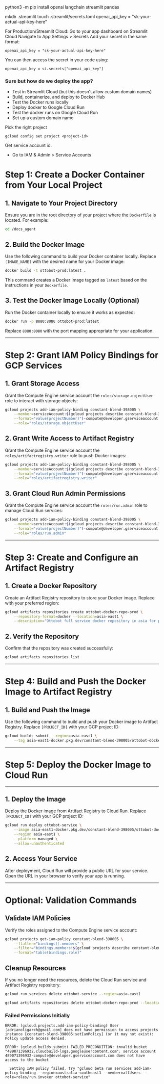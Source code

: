 python3 -m pip install openai langchain streamlit pandas

mkdir .streamlit
touch .streamlit/secrets.toml
openai_api_key = "sk-your-actual-api-key-here"

For Production/Streamlit Cloud:
Go to your app dashboard on Streamlit Cloud
Navigate to App Settings > Secrets
Add your secret in the same format:
```
openai_api_key = "sk-your-actual-api-key-here"
```
You can then access the secret in your code using:
```
openai_api_key = st.secrets["openai_api_key"]
```

### Sure but how do we deploy the app?

- Test in Streamlit Cloud (but this doesn't allow custom domain names)
- Build, containerize, and deploy to Docker Hub
- Test the Docker runs locally
- Deploy docker to Google Cloud Run
- Test the docker runs on Google Cloud Run
- Set up a custom domain name

Pick the right project
```
gcloud config set project <project-id>
```

Get service account id.
- Go to IAM & Admin > Service Accounts


# Step 1: Create a Docker Container from Your Local Project

## 1. Navigate to Your Project Directory
Ensure you are in the root directory of your project where the `Dockerfile` is located. For example:
```bash
cd /docs_agent
```

## 2. Build the Docker Image
Use the following command to build your Docker container locally. Replace `[IMAGE_NAME]` with the desired name for your Docker image:
```bash
docker build -t ottobot-prod:latest .
```
This command creates a Docker image tagged as `latest` based on the instructions in your `Dockerfile`.

## 3. Test the Docker Image Locally (Optional)
Run the Docker container locally to ensure it works as expected:
```bash
docker run -p 8080:8080 ottobot-prod:latest
```
Replace `8080:8080` with the port mapping appropriate for your application.

---

# Step 2: Grant IAM Policy Bindings for GCP Services

## 1. Grant Storage Access
Grant the Compute Engine service account the `roles/storage.objectUser` role to interact with storage objects:
```bash
gcloud projects add-iam-policy-binding constant-blend-398005 \
    --member=serviceAccount:$(gcloud projects describe constant-blend-398005 \
    --format="value(projectNumber)")-compute@developer.gserviceaccount.com \
    --role="roles/storage.objectUser"
```

## 2. Grant Write Access to Artifact Registry
Grant the Compute Engine service account the `roles/artifactregistry.writer` role to push Docker images:
```bash
gcloud projects add-iam-policy-binding constant-blend-398005 \
    --member=serviceAccount:$(gcloud projects describe constant-blend-398005 \
    --format="value(projectNumber)")-compute@developer.gserviceaccount.com \
    --role="roles/artifactregistry.writer"
```

## 3. Grant Cloud Run Admin Permissions
Grant the Compute Engine service account the `roles/run.admin` role to manage Cloud Run services:
```bash
gcloud projects add-iam-policy-binding constant-blend-398005 \
    --member=serviceAccount:$(gcloud projects describe constant-blend-398005 \
    --format="value(projectNumber)")-compute@developer.gserviceaccount.com \
    --role="roles/run.admin"
```

---

# Step 3: Create and Configure an Artifact Registry

## 1. Create a Docker Repository
Create an Artifact Registry repository to store your Docker image. Replace  with your preferred region:
```bash
gcloud artifacts repositories create ottobot-docker-repo-prod \
    --repository-format=docker --location=asia-east1 \
    --description="Ottobot full service docker repository in asia for production"
```

## 2. Verify the Repository
Confirm that the repository was created successfully:
```bash
gcloud artifacts repositories list
```

---

# Step 4: Build and Push the Docker Image to Artifact Registry

## 1. Build and Push the Image
Use the following command to build and push your Docker image to Artifact Registry. Replace `[PROJECT_ID]` with your GCP project ID:
```bash
gcloud builds submit --region=asia-east1 \
    --tag asia-east1-docker.pkg.dev/constant-blend-398005/ottobot-docker-repo-prod/ottobot-prod:latest
```

---

# Step 5: Deploy the Docker Image to Cloud Run
****
## 1. Deploy the Image
Deploy the Docker image from Artifact Registry to Cloud Run. Replace `[PROJECT_ID]` with your GCP project ID:
```bash
gcloud run deploy ottobot-service \
    --image asia-east1-docker.pkg.dev/constant-blend-398005/ottobot-docker-repo-prod/ottobot-prod:latest \
    --region asia-east1 \
    --platform managed \
    --allow-unauthenticated
```

## 2. Access Your Service
After deployment, Cloud Run will provide a public URL for your service. Open the URL in your browser to verify your app is running.

---

# Optional: Validation Commands

## Validate IAM Policies
Verify the roles assigned to the Compute Engine service account:
```bash
gcloud projects get-iam-policy constant-blend-398005 \
    --flatten="bindings[].members" \
    --filter="bindings.members:$(gcloud projects describe constant-blend-398005 --format="value(projectNumber)")-compute@developer.gserviceaccount.com" \
    --format="table(bindings.role)"
```

## Cleanup Resources
If you no longer need the resources, delete the Cloud Run service and Artifact Registry repository:
```bash
gcloud run services delete ottobot-service --region=asia-east1

gcloud artifacts repositories delete ottobot-docker-repo-prod --location=asia-east1
```

### Failed Permissions Initially
```
ERROR: (gcloud.projects.add-iam-policy-binding) User [adrianoligarch@gmail.com] does not have permission to access projects instance [constant-blend-398005:setIamPolicy] (or it may not exist): Policy update access denied.

ERROR: (gcloud.builds.submit) FAILED_PRECONDITION: invalid bucket "489071396932.cloudbuild-logs.googleusercontent.com"; service account 489071396932-compute@developer.gserviceaccount.com does not have access to the bucket

  Setting IAM policy failed, try "gcloud beta run services add-iam-policy-binding --region=australia-southeast1 --member=allUsers --role=roles/run.invoker ottobot-service"
```
